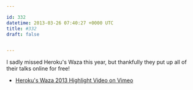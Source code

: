 ```yaml
---

id: 332
datetime: 2013-03-26 07:40:27 +0000 UTC
title: #332
draft: false


---
```


I sadly missed Heroku's Waza this year, but thankfully they put up all of their talks online for free! 

 
 * [Heroku's Waza 2013 Highlight Video on Vimeo](http://vimeo.com/61829655)


